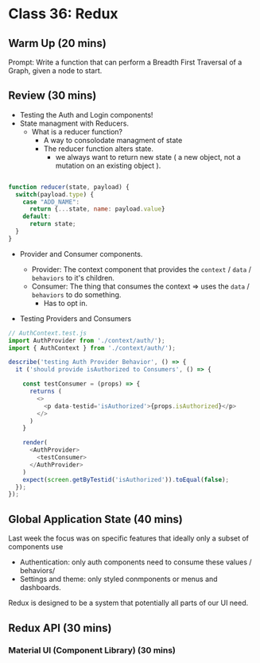 # Class 36: Redux

## Warm Up (20 mins)

Prompt: Write a function that can perform a Breadth First Traversal of a Graph, given a node to start.

## Review (30 mins)

- Testing the Auth and Login components!
- State managment with Reducers.
  - What is a reducer function?
    - A way to consolodate managment of state
    - The reducer function alters state.
      - we always want to return new state ( a new object, not a mutation on an existing object ).

```javascript

function reducer(state, payload) {
  switch(payload.type) {
    case "ADD_NAME":
      return {...state, name: payload.value}
    default:
      return state;
  }
}
```

- Provider and Consumer components.
  - Provider: The context component that provides the `context` / `data` / `behaviors` to it's children.
  - Consumer: The thing that consumes the context => uses the `data` / `behaviors` to do something.
    - Has to opt in.

- Testing Providers and Consumers

```javascript
// AuthContext.test.js
import AuthProvider from './context/auth/');
import { AuthContext } from './context/auth/');

describe('testing Auth Provider Behavior', () => {
  it ('should provide isAuthorized to Consumers', () => {

    const testConsumer = (props) => {
      returns (
        <>
          <p data-testid='isAuthorized'>{props.isAuthorized}</p>
        </>
      )
    }

    render(
      <AuthProvider>
        <testConsumer>
      </AuthProvider>
    )
    expect(screen.getByTestid('isAuthorized')).toEqual(false);
  });
});
```

## Global Application State (40 mins)

Last week the focus was on specific features that ideally only a subset of components use

- Authentication: only auth components need to consume these values / behaviors/
- Settings and theme: only styled conmponents or menus and dashboards.

Redux is designed to be a system that potentially all parts of our UI need.

## Redux API (30 mins)

### Material UI (Component Library) (30 mins)
